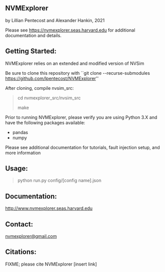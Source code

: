 NVMExplorer
---------------------
by Lillian Pentecost and Alexander Hankin, 2021

Please see https://nvmexplorer.seas.harvard.edu for additional documentation and details.


Getting Started:
--------------------

NVMExplorer relies on an extended and modified version of NVSim

Be sure to clone this repository with ``git clone --recurse-submodules https://github.com/lpentecost/NVMExplorer''

After cloning, compile nvsim_src:

> cd nvmexplorer_src/nvsim_src
>
> make

Prior to running NVMExplorer, please verify you are using Python 3.X and have the following packages available:
- pandas
- numpy

Please see additional documentation for tutorials, fault injection setup, and more information

Usage:
---------------------
> python run.py config/[config name].json

Documentation:
---------------------
http://www.nvmexplorer.seas.harvard.edu

Contact:
---------------------
nvmexplorer@gmail.com


Citations:
---------------------

FIXME; please cite NVMExplorer [insert link]
